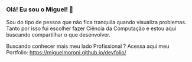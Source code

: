 ### Olá! Eu sou o Miguel! 👋

Sou do tipo de pessoa que não fica tranquila quando visualiza problemas. Tanto por isso fui escolher fazer Ciência da Computação e estou aqui buscando compartilhar o que desenvolver.

Buscando conhecer mais meu lado Profissional ? Acessa aqui meu Portfolio: https://miguelmoroni.github.io/devfolio/





<!--
**miguelmoroni/miguelmoroni** is a ✨ _special_ ✨ repository because its `README.md` (this file) appears on your GitHub profile.

Here are some ideas to get you started:

- 🔭 I’m currently working on ...
- 🌱 I’m currently learning ...
- 👯 I’m looking to collaborate on ...
- 🤔 I’m looking for help with ...
- 💬 Ask me about ...
- 📫 How to reach me: ...
- 😄 Pronouns: ...
- ⚡ Fun fact: ...
-->
